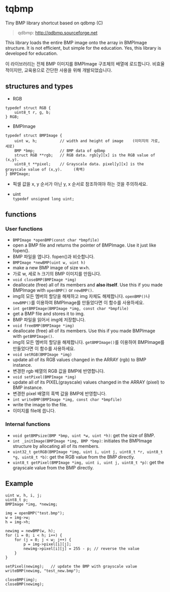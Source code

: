 # tqbmp
Tiny BMP library shortcut based on qdbmp (C)
> qdbmp: http://qdbmp.sourceforge.net

This library loads the entire BMP image onto the array in BMPImage structure. It is not efficient, but simple for the education. Yes, this library is developed for education.

이 라이브러리는 전체 BMP 이미지를 BMPImage 구조체의 배열에 로드합니다. 비효율적이지만, 교육용으로 간단한 사용을 위해 개발되었습니다.

## structures and types
 * RGB  
```
typedef struct RGB {
    uint8_t r, g, b;
} RGB;
```
	
 * BMPImage  
```
typedef struct BMPImage {
    uint w, h;			// width and height of image	(이미지의 가로, 세로) 
    BMP *bmp;			// BMP data of qdbmp  
    struct RGB **rgb;	// RGB data. rgb[y][x] is the RGB value of (x,y). 
    uint8_t **pixel;	// Grayscale data. pixel[y][x] is the grayscale value of (x,y). 	(흑백)
} BMPImage;
```
  * 픽셀 값을 x, y 순서가 아닌 y, x 순서로 참조하여야 하는 것을 주의하세요.

 * uint  
`typedef unsigned long uint;` 
	

## functions
### User functions
 * `BMPImage *openBMP(const char *bmpfile)`
  * open a BMP file and returns the pointer of BMPImage. Use it just like fopen(). 
  * BMP 파일을 엽니다. fopen()과 비슷합니다.
 * `BMPImage *newBMP(uint w, uint h)`
  * make a new BMP image of size w×h.
  * 가로 w, 세로 h 크기의 BMP 이미지를 만듭니다.
 * `void closeBMP(BMPImage *img)`
  * deallocate (free) all of its members and **also itself**. Use this if you made BMPImage with `openBMP()` or `newBMP()`.
  * img의 모든 멤버의 할당을 해제하고 img 자체도 해제합니다. `openBMP()`나 `newBMP()`를 이용하여 BMPImage를 만들었다면 이 함수를 사용하세요.
 * `int getBMPImage(BMPImage *img, const char *bmpfile)`
  * get a BMP file and stores it to img.
  * BMP 파일을 읽어서 img에 저장합니다.
 * `void freeBMP(BMPImage *img)`
  * deallocate (free) all of its members. Use this if you made BMPImage with `getBMPImage()`.
  * img의 모든 멤버의 할당을 해제합니다. `getBMPImage()`를 이용하여 BMPImage를 만들었다면 이 함수를 사용하세요.
 * `void setRGB(BMPImage *img)`
  * update all of its RGB values changed in the ARRAY (rgb) to BMP instance.
  * 변경한 rgb 배열의 RGB 값을 BMP에 반영합니다.
 * `void setPixel(BMPImage *img)`
  * update all of its PIXEL(grayscale) values changed in the ARRAY (pixel) to BMP instance.
  * 변경한 pixel 배열의 흑백 값을 BMP에 반영합니다.
 * `int writeBMP(BMPImage *img, const char *bmpfile)`
  * write the image to the file.
  * 이미지를 file에 씁니다.

### Internal functions
 * `void getBMPsize(BMP *bmp, uint *w, uint *h)`: get the size of BMP.
 * `int _initImage(BMPImage *img, BMP *bmp)`: initiates the BMPImage structure by allocating all of its members.
 * `uint32_t getRGB(BMPImage *img, uint i, uint j, uint8_t *r, uint8_t *g, uint8_t *b)`: get the RGB value from the BMP directly.
 * `uint8_t getPixel(BMPImage *img, uint i, uint j, uint8_t *p)`: get the grayscale value from the BMP directly.
 
## Example
```
uint w, h, i, j;
uint8_t p;
BMPImage *img, *newimg;

img = openBMP("test.bmp");
w = img->w;
h = img->h;

newimg = newBMP(w, h);
for (i = 0; i < h; i++) {
	for (j = 0; j < w; j++) {
		p = img->pixel[i][j];
		newimg->pixel[i][j] = 255 - p; // reverse the value
	}
}
 		
setPixel(newimg);	// update the BMP with grayscale value
writeBMP(newimg, "test_new.bmp");

closeBMP(img);
closeBMP(newimg);
```
 
 
